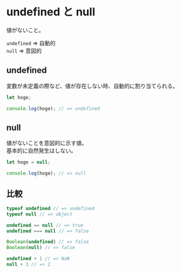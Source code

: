 # undefined と null

値がないこと。

`undefined` => 自動的<br />
`null` => 意図的

## undefined

変数が未定義の際など、値が存在しない時、自動的に割り当てられる。

```javascript
let hoge;

console.log(hoge); // => undefined
```

## null

値がないことを意図的に示す値。<br />
基本的に自然発生はしない。

```javascript
let hoge = null;

console.log(hoge); // => null
```

## 比較

```javascript
typeof undefined // => undefined
typeof null // => object

undefined == null // => true
undefined === null // => false

Boolean(undefined) // => false
Boolean(null) // => false

undefined + 1 // => NaN
null + 1 // => 1
```
